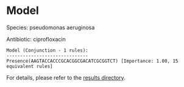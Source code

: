 
# Model

Species: pseudomonas aeruginosa

Antibiotic: ciprofloxacin

```
Model (Conjunction - 1 rules):
------------------------------
Presence(AAGTACCACCCGCACGGCGACATCGCGGTCT) [Importance: 1.00, 15 equivalent rules]

```

For details, please refer to the [results directory](../../../../../results/scm_b/pseudomonas+aeruginosa/ciprofloxacin/repeat_2/).

